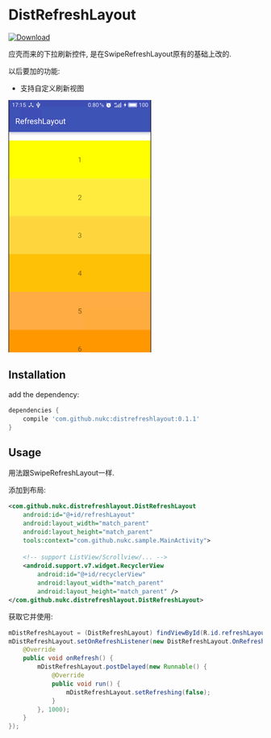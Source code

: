 # DistRefreshLayout

[ ![Download](https://api.bintray.com/packages/nukc/maven/DistRefreshLayout/images/download.svg) ](https://bintray.com/nukc/maven/DistRefreshLayout/_latestVersion)

应壳而来的下拉刷新控件, 是在SwipeRefreshLayout原有的基础上改的.

以后要加的功能:
- 支持自定义刷新视图

<img src="https://raw.githubusercontent.com/nukc/distrefreshlayout/master/images/distrefresh.gif">

## Installation
add the dependency:
```groovy
dependencies {
    compile 'com.github.nukc:distrefreshlayout:0.1.1'
}
```

## Usage

用法跟SwipeRefreshLayout一样.

添加到布局:
```xml
<com.github.nukc.distrefreshlayout.DistRefreshLayout
    android:id="@+id/refreshLayout"
    android:layout_width="match_parent"
    android:layout_height="match_parent"
    tools:context="com.github.nukc.sample.MainActivity">

    <!-- support ListView/Scrollview/... -->
    <android.support.v7.widget.RecyclerView
        android:id="@+id/recyclerView"
        android:layout_width="match_parent"
        android:layout_height="match_parent" />
</com.github.nukc.distrefreshlayout.DistRefreshLayout>
```

获取它并使用:
```java
mDistRefreshLayout = (DistRefreshLayout) findViewById(R.id.refreshLayout);
mDistRefreshLayout.setOnRefreshListener(new DistRefreshLayout.OnRefreshListener() {
    @Override
    public void onRefresh() {
        mDistRefreshLayout.postDelayed(new Runnable() {
            @Override
            public void run() {
                mDistRefreshLayout.setRefreshing(false);
            }
        }, 1000);
    }
});
```